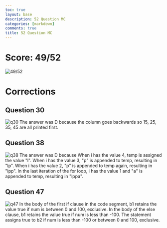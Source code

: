 ```yaml
---
toc: true
layout: base
description: 52 Question MC
categories: [markdown]
comments: true
title: 52 Question MC
---
```


# Score: 49/52
![49/52](https://user-images.githubusercontent.com/56620132/215828369-efd4ffaa-d987-4e32-beb1-4b5f18291a07.png)

# Corrections
## Question 30
![q30](https://user-images.githubusercontent.com/56620132/215828806-93cb9da0-f64e-4fe6-8463-8dcf0bc3ec75.png)
The answer was D because the column goes backwards so 15, 25, 35, 45 are all printed first.

## Question 38
![q38](https://user-images.githubusercontent.com/56620132/215829263-058ae404-d458-4673-ac7c-6b3a96f061ff.png)
The answer was D because When i has the value 4, temp is assigned the value "l". When i has the value 3, "p" is appended to temp, resulting in "lp". When i has the value 2, "p" is appended to temp again, resulting in "lpp". In the last iteration of the for loop, i has the value 1 and "a" is appended to temp, resulting in "lppa".

## Question 47
![q47](https://user-images.githubusercontent.com/56620132/215829518-45505990-5e64-4901-8696-56d9e4e22842.png)
In the body of the first if clause in the code segment, b1 retains the value true if num is between 0 and 100, exclusive. In the body of the else clause, b1 retains the value true if num is less than -100. The statement assigns true to b2 if num is less than -100 or between 0 and 100, exclusive.

